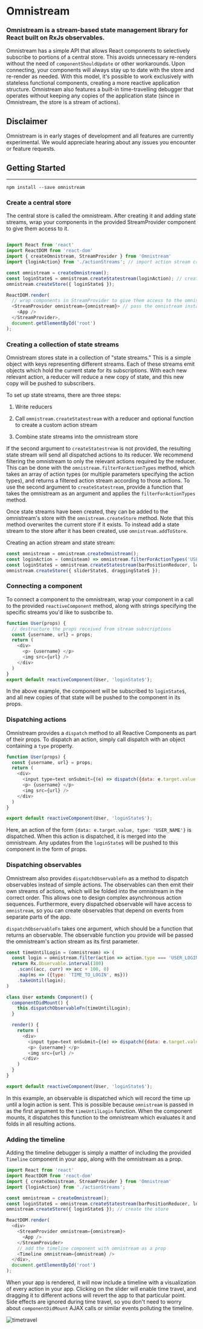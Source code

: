 # Omnistream
### Omnistream is a stream-based state management library for React built on RxJs observables.

Omnistream has a simple API that allows React components to selectively subscribe to portions of a central store. This avoids unnecessary re-renders without the need of `componentShouldUpdate` or other workarounds. Upon connecting, your components will always stay up to date with the store and re-render as needed. With this model, it's possible to work exclusively with stateless functional components, creating a more reactive application structure. Omnistream also features a built-in time-travelling debugger that operates without keeping any copies of the application state (since in Omnistream, the store is a stream of actions).

## Disclaimer

Omnistream is in early stages of development and all features are currently experimental. We would appreciate hearing about any issues you encounter or feature requests.

## Getting Started
----

`npm install --save omnistream`

### Create a central store 

The central store is called the omnistream. After creating it and adding state streams, wrap your components in the provided StreamProvider component to give them access to it.

``` javascript

import React from 'react'
import ReactDOM from 'react-dom'
import { createOmnistream, StreamProvider } from 'Omnistream'
import {loginAction} from './actionStreams'; // import action stream creator

const omnistream = createOmnistream();
const loginState$ = omnistream.createStatestream(loginAction); // create a state stream
omnistream.createStore({ loginState$ });

ReactDOM.render(
  // wrap components in StreamProvider to give them access to the omnistream
  <StreamProvider omnistream={omnistream}> // pass the omnistream instance to the StreamProvider
    <App />
  </StreamProvider>,
  document.getElementById('root')
);
```

### Creating a collection of state streams

Omnistream stores state in a collection of "state streams." This is a simple object with keys representing different streams. Each of these streams emit objects which hold the current state for its subscriptions. With each new relevant action, a reducer will reduce a new copy of state, and this new copy will be pushed to subscribers.

To set up state streams, there are three steps: 

1. Write reducers

2. Call `omnistream.createStatestream` with a reducer and optional function to create a custom action stream

3. Combine state streams into the omnistream store

If the second argument to `createStatestream` is not provided, the resulting state stream will send all dispatched actions to its reducer. We recommend filtering the omnistream to only the relevant actions required by the reducer. This can be done with the `omnistream.filterForActionTypes` method, which takes an array of action types (or multiple parameters specifying the action types), and returns a filtered action stream according to those actions. To use the second argument to `createStatestream`, provide a function that takes the omnistream as an argument and applies the `filterForActionTypes` method.

Once state streams have been created, they can be added to the omnistream's store with the `omnistream.createStore` method. Note that this method overwrites the current store if it exists. To instead add a state stream to the store after it has been created, use `omnistream.addToStore`. 


Creating an action stream and state stream:

```javascript
const omnistream = omnistream.createOmnistream();
const loginAction = (omnisteam) => omnistream.filterForActionTypes('USER_LOGIN'); // creates login action stream
const loginState$ = omnistream.createStatestream(barPositionReducer, loginAction); //  creates login state stream
omnistream.createStore({ sliderState$, draggingState$ });
```

### Connecting a component

To connect a component to the omnistream, wrap your component in a call to the provided `reactiveComponent` method, along with strings specifying the specific streams you'd like to susbcribe to.

```javascript
function User(props) {
  // destructure the props received from stream subscriptions
  const {username, url} = props;
  return (
    <div>
      <p> {username} </p>
      <img src={url} />
    </div>
  )
}
export default reactiveComponent(User, 'loginState$');
```

In the above example, the component will be subscribed to `loginState$`, and all new copies of that state will be pushed to the component in its props.

### Dispatching actions

Omnistream provides a `dispatch` method to all Reactive Components as part of their props. To dispatch an action, simply call dispatch with an object containing a `type` property.

```javascript
function User(props) {
  const {username, url} = props;
  return (
    <div>
      <input type=text onSubmit={(e) => dispatch({data: e.target.value, type: 'USER_NAME'})} />
      <p> {username} </p>
      <img src={url} />
    </div>
  )
}

export default reactiveComponent(User, 'loginState$');
```

Here, an action of the form `{data: e.target.value, type: 'USER_NAME'}` is dispatched. When this action is dispatched, it is merged into the omnistream. Any updates from the `loginState$` will be pushed to this component in the form of props.

### Dispatching observables

Omnistream also provides `dispatchObservableFn` as a method to dispatch observables instead of simple actions. The observables can then emit their own streams of actions, which will be folded into the omnistream in the correct order. This allows one to design complex asynchronous action sequences. Furthermore, every dispatched observable will have access to `omnistream`, so you can create observables that depend on events from separate parts of the app.

`dispatchObservableFn` takes one argument, which should be a function that returns an observable. The observable function you provide will be passed the omnistream's action stream as its first parameter.

```javascript
const timeUntilLogin = (omnistream) => (
  const login = omnistream.filter(action => action.type === 'USER_LOGIN');
  return Rx.Observable.interval(100)
    .scan((acc, curr) => acc + 100, 0)
    .map(ms => ({type: 'TIME_TO_LOGIN', ms}))
    .takeUntil(login);
)

class User extends Component() {
  componentDidMount() {
    this.dispatchObservableFn(timeUntilLogin);
  }

  render() {
    return (
      <div>
        <input type=text onSubmit={(e) => dispatch({data: e.target.value, type: 'USER_NAME'})} />
        <p> {username} </p>
        <img src={url} />
      </div>
    )
  }
}

export default reactiveComponent(User, 'loginState$');
```

In this example, an observable is dispatched which will record the time up until a login action is sent. This is possible because `omnistream` is passed in as the first argument to the `timeUntilLogin` function. When the component mounts, it dispatches this function to the omnistream which evaluates it and folds in all resulting actions.


### Adding the timeline 

Adding the timeline debugger is simply a mattter of including the provided `Timeline` component in your app, along with the omnistream as a prop. 

```javascript
import React from 'react'
import ReactDOM from 'react-dom'
import { createOmnistream, StreamProvider } from 'Omnistream'
import {loginAction} from './actionStreams';

const omnistream = createOmnistream();
const loginState$ = omnistream.createStatestream(barPositionReducer, loginAction); 
omnistream.createStore({ loginState$ }); // create the store

ReactDOM.render(
  <div>
    <StreamProvider omnistream={omnistream}>
      <App />
    </StreamProvider>
    // add the timeline component with omnistream as a prop
    <Timeline omnistream={omnistream} />
  </div>,
  document.getElementById('root')
);
```

When your app is rendered, it will now include a timeline with a visualization of every action in your app. Clicking on the slider will enable time travel, and dragging it to different actions will revert the app to that particular point. Side effects are ignored during time travel, so you don't need to worry about `componentDidMount` AJAX calls or similar events polluting the timeline.

![timetravel](https://cloud.githubusercontent.com/assets/14319917/21365906/4f9f49bc-c6ac-11e6-915e-b076265523a9.gif)
